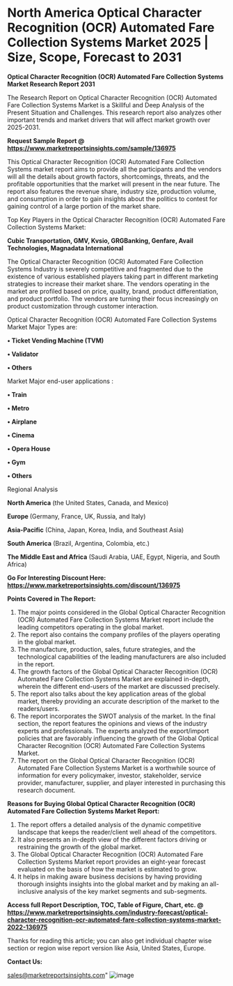 # North America Optical Character Recognition (OCR) Automated Fare Collection Systems Market 2025 | Size, Scope, Forecast to 2031

<strong>Optical Character Recognition (OCR) Automated Fare Collection Systems Market Research Report 2031</strong>

The Research Report on Optical Character Recognition (OCR) Automated Fare Collection Systems Market is a Skillful and Deep Analysis of the Present Situation and Challenges. This research report also analyzes other important trends and market drivers that will affect market growth over 2025-2031.

<strong>Request Sample Report @ <a href=https://www.marketreportsinsights.com/sample/136975>https://www.marketreportsinsights.com/sample/136975</a></strong>

This Optical Character Recognition (OCR) Automated Fare Collection Systems market report aims to provide all the participants and the vendors will all the details about growth factors, shortcomings, threats, and the profitable opportunities that the market will present in the near future. The report also features the revenue share, industry size, production volume, and consumption in order to gain insights about the politics to contest for gaining control of a large portion of the market share.

Top Key Players in the Optical Character Recognition (OCR) Automated Fare Collection Systems Market:

<strong>Cubic Transportation, GMV, Kvsio, GRGBanking, Genfare, Avail Technologies, Magnadata International</strong>

The Optical Character Recognition (OCR) Automated Fare Collection Systems Industry is severely competitive and fragmented due to the existence of various established players taking part in different marketing strategies to increase their market share. The vendors operating in the market are profiled based on price, quality, brand, product differentiation, and product portfolio. The vendors are turning their focus increasingly on product customization through customer interaction.

Optical Character Recognition (OCR) Automated Fare Collection Systems Market Major Types are:

<strong>• Ticket Vending Machine (TVM)

• Validator

• Others</strong>

Market Major end-user applications :

<strong>• Train

• Metro

• Airplane

• Cinema

• Opera House

• Gym

• Others</strong>

Regional Analysis

</u><strong><b>North America</b></strong> (the United States, Canada, and Mexico)

<strong><b>Europe </b></strong>(Germany, France, UK, Russia, and Italy)

<strong><b>Asia-Pacific</b></strong> (China, Japan, Korea, India, and Southeast Asia)

<strong><b>South America</b></strong> (Brazil, Argentina, Colombia, etc.)

<strong><b>The Middle East and Africa</b></strong> (Saudi Arabia, UAE, Egypt, Nigeria, and South Africa)

<strong>Go For Interesting Discount Here: <a href=https://www.marketreportsinsights.com/discount/136975>https://www.marketreportsinsights.com/discount/136975</a></strong>

<strong>Points Covered in The Report:</strong>
<ol>
  <li>The major points considered in the Global Optical Character Recognition (OCR) Automated Fare Collection Systems Market report include the leading competitors operating in the global market.</li>
  <li>The report also contains the company profiles of the players operating in the global market.</li>
  <li>The manufacture, production, sales, future strategies, and the technological capabilities of the leading manufacturers are also included in the report.</li>
  <li>The growth factors of the Global Optical Character Recognition (OCR) Automated Fare Collection Systems Market are explained in-depth, wherein the different end-users of the market are discussed precisely.</li>
  <li>The report also talks about the key application areas of the global market, thereby providing an accurate description of the market to the readers/users.</li>
  <li>The report incorporates the SWOT analysis of the market. In the final section, the report features the opinions and views of the industry experts and professionals. The experts analyzed the export/import policies that are favorably influencing the growth of the Global Optical Character Recognition (OCR) Automated Fare Collection Systems Market.</li>
  <li>The report on the Global Optical Character Recognition (OCR) Automated Fare Collection Systems Market is a worthwhile source of information for every policymaker, investor, stakeholder, service provider, manufacturer, supplier, and player interested in purchasing this research document.</li>
</ol>
<strong>Reasons for Buying Global Optical Character Recognition (OCR) Automated Fare Collection Systems Market Report:</strong>

<ol>
  <li>The report offers a detailed analysis of the dynamic competitive landscape that keeps the reader/client well ahead of the competitors.</li>
  <li>It also presents an in-depth view of the different factors driving or restraining the growth of the global market.</li>
  <li>The Global Optical Character Recognition (OCR) Automated Fare Collection Systems Market report provides an eight-year forecast evaluated on the basis of how the market is estimated to grow.</li>
  <li>It helps in making aware business decisions by having providing thorough insights insights into the global market and by making an all-inclusive analysis of the key market segments and sub-segments.</li>
</ol>
<strong>Access full Report Description, TOC, Table of Figure, Chart, etc. @ <a href=https://www.marketreportsinsights.com/industry-forecast/optical-character-recognition-ocr-automated-fare-collection-systems-market-2022-136975>https://www.marketreportsinsights.com/industry-forecast/optical-character-recognition-ocr-automated-fare-collection-systems-market-2022-136975</a></strong>


Thanks for reading this article; you can also get individual chapter wise section or region wise report version like Asia, United States, Europe.

<strong>Contact Us:</strong>

sales@marketreportsinsights.com"
![image](https://github.com/user-attachments/assets/57045f11-ef83-4d50-a22a-9f1c42ca209f)
